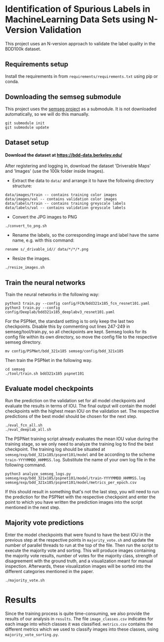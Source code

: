 # Identification of Spurious Labels in MachineLearning Data Sets using N-Version Validation

This project uses an N-version approach to validate the label quality in the BDD100k dataset.

## Requirements setup

Install the requirements in from ```requirements/requirements.txt``` using pip or conda.

## Downloading the semseg submodule

This project uses the [semseg project](https://github.com/hszhao/semseg/) as a submodule. 
It is not downloaded automatically, so we will do this manually.
```
git submodule init
git submodule update
```

## Dataset setup

#### Download the dataset at https://bdd-data.berkeley.edu/
After registering and logging in, download the dataset 'Driverable Maps' and 'Images' 
(use the 100k folder inside Images).  

- Extract the data to `data/` and arrange it to have the following directory structure:
```
data/images/train -- contains training color images
data/images/val -- contains validation color images
data/labels/train -- contains training greyscale labels 
data/labels/val -- contains validation greyscale labels 
```
- Convert the JPG images to PNG
```
./convert_to_png.sh
```
- Rename the labels, so the corresponding image and label have the same name, e.g. with this command:
```
rename s/_drivable_id// data/*/*/*.png
```
- Resize the images.
```
./resize_images.sh
```
## Train the neural networks
Train the neural networks in the following way:

```
python3 train.py --config config/FCN/bdd321x185_fcn_resnet101.yaml
python3 train.py --config config/Deeplab/bdd321x185_deeplabv3_resnet101.yaml
```
For the PSPNet, the standard setting is to only keep the last two checkpoints. Disable this by commenting out lines
247-249 in semseg/tool/train.py, so all checkpoints are kept. Semseg looks for its config file within its own directory, 
so move the config file to the respective semseg directory.
```
mv config/PSPNet/bdd_321x185 semseg/config/bdd_321x185
```
Then train the PSPNet in the following way.
```
cd semseg
./tool/train.sh bdd321x185 pspnet101
```  

## Evaluate model checkpoints
Run the prediction on the validation set for all model checkpoints and evaluate the results in terms of IOU. 
The final output will contain the model checkpoints with the highest mean IOU on the validation set. 
The respective predictions of the best model should be chosen for the next step. 

```
./eval_fcn_all.sh
./eval_deeplab_all.sh
```

The PSPNet training script already evaluates the mean IOU value during the training stage, so we only need to analyze
the training log to find the best checkpoint. The training log should be situated at 
`semseg/exp/bdd_321x185/pspnet101/model` and be according to the scheme `train-YYYYMMDD_HHMMSS.log`. Substitute the 
name of your own log file in the following command.
```
python3 analyze_semseg_logs.py semseg/exp/bdd_321x185/pspnet101/model/train-YYYYMMDD_HHMMSS.log semseg/exp/bdd_321x185/pspnet101/model/metrics_per_epoch.csv
```
If this should result in something that's not the last step, you will need to run the prediction for the PSPNet with 
the respective checkpoint and enter the point to which you have written the prediction images into the script mentioned 
in the next step. 

## Majority vote predictions
Enter the model checkpoints that were found to have the best IOU in the previous step at the respective 
 points in `majority_vote.sh` and update the number of parallel threads to run at the top of the file.
Then run the script to execute the majority vote and sorting. This will produce images containing the 
majority vote results, number of votes for the majority class, strength of disagreement with the ground truth, 
and a visualization meant for manual inspection. Afterwards, these visualization images will be sorted into the 
different categories mentioned in the paper.  
```
./majority_vote.sh
```

# Results

Since the training process is quite time-consuming, we also provide the results of our analysis in `results`. The file 
`image_classes.csv` indicates for each image into which classes it was classified. `metrics.csv` contains the different
metrics which we used to classify images into these classes, using `majority_vote_sorting.py`.
